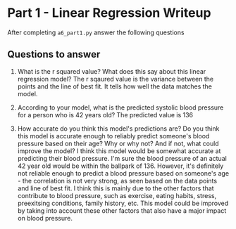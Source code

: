 # Part 1 - Linear Regression Writeup

After completing `a6_part1.py` answer the following questions

## Questions to answer

1. What is the r squared value?  What does this say about this linear regression model?
The r sqaured value is the variance between the points and the line of best fit. It tells how well the data matches the model.

2. According to your model, what is the predicted systolic blood pressure for a person who is 42 years old?
The predicted value is 136

3. How accurate do you think this model's predictions are?  Do you think this model is accurate enough to reliably predict someone's blood pressure based on their age?  Why or why not?  And if not, what could improve the model?
I think this model would be somewhat accurate at predicting their blood pressure. I'm sure the blood pressure of an actual 42 year old would be within the ballpark of 136. However, it's definitely not reliable enough to predict a blood pressure based on someone's age - the correlation is not very strong, as seen based on the data points and line of best fit. I think this is mainly due to the other factors that contribute to blood pressure, such as exercise, eating habits, stress, preexitsing conditions, family history, etc. This model could be improved by taking into account these other factors that also have a major impact on blood pressure.